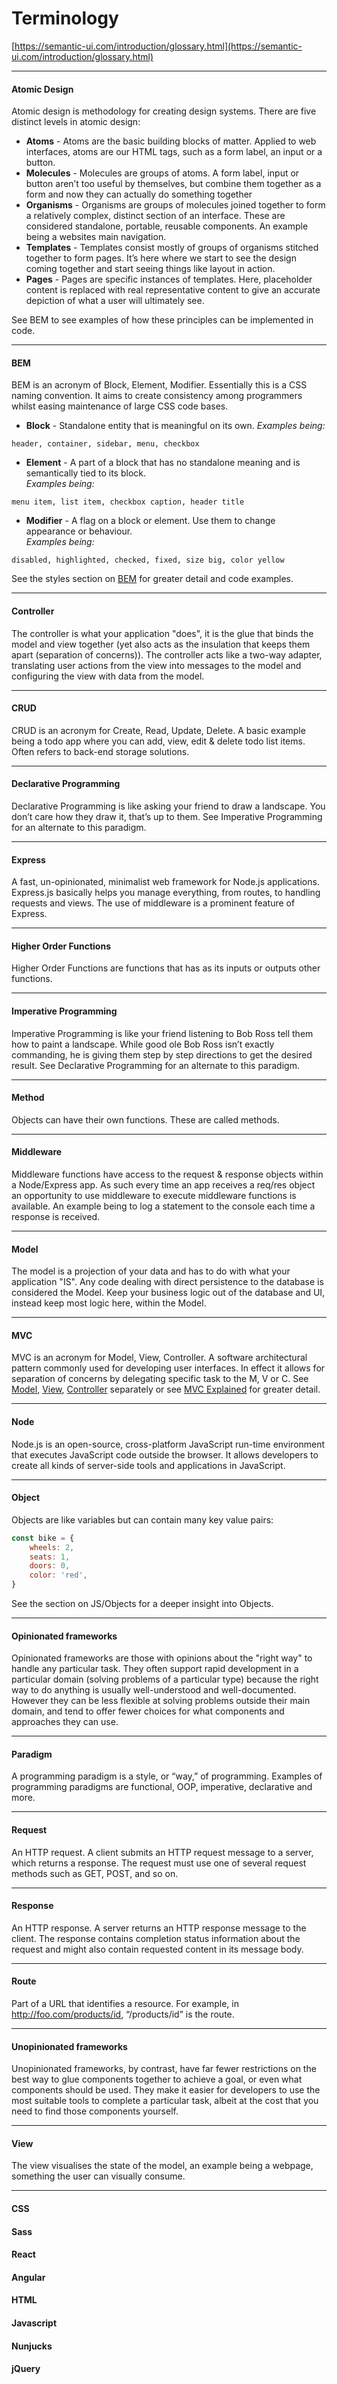 # Terminology

[https://semantic-ui.com/introduction/glossary.html](https://semantic-ui.com/introduction/glossary.html)

---

#### Atomic Design

Atomic design is methodology for creating design systems. There are five distinct levels in atomic design:

* **Atoms** - Atoms are the basic building blocks of matter. Applied to web interfaces, atoms are our HTML tags, such as a form label, an input or a button.
* **Molecules** - Molecules are groups of atoms. A form label, input or button aren’t too useful by themselves, but combine them together as a form and now they can actually do something together
* **Organisms** - Organisms are groups of molecules joined together to form a relatively complex, distinct section of an interface. These are considered standalone, portable, reusable components. An example being a websites main navigation.
* **Templates** - Templates consist mostly of groups of organisms stitched together to form pages. It’s here where we start to see the design coming together and start seeing things like layout in action.
* **Pages** - Pages are specific instances of templates. Here, placeholder content is replaced with real representative content to give an accurate depiction of what a user will ultimately see.

See BEM to see examples of how these principles can be implemented in code.

---

#### BEM

BEM is an acronym of Block, Element, Modifier. Essentially this is a CSS naming convention. It aims to create consistency among programmers whilst easing maintenance of large CSS code bases.

* **Block** - Standalone entity that is meaningful on its own.
  _Examples being:_

```
header, container, sidebar, menu, checkbox
```

* **Element** - A part of a block that has no standalone meaning and is semantically tied to its block.  
  _Examples being:_

```
menu item, list item, checkbox caption, header title
```

* **Modifier** - A flag on a block or element. Use them to change appearance or behaviour.  
  _Examples being:_

```
disabled, highlighted, checked, fixed, size big, color yellow
```

See the styles section on [BEM](/styles/bem.md "Link to BEM section") for greater detail and code examples.

---

#### Controller

The controller is what your application "does", it is the glue that binds the model and view together \(yet also acts as the insulation that keeps them apart \(separation of concerns\)\). The controller acts like a two-way adapter, translating user actions from the view into messages to the model and configuring the view with data from the model.

---

#### CRUD

CRUD is an acronym for Create, Read, Update, Delete. A basic example being a todo app where you can add, view, edit & delete todo list items. Often refers to back-end storage solutions.

---

#### Declarative Programming

Declarative Programming is like asking your friend to draw a landscape. You don’t care how they draw it, that’s up to them. See Imperative Programming for an alternate to this paradigm.

---

#### Express

A fast, un-opinionated, minimalist web framework for Node.js applications. Express.js basically helps you manage everything, from routes, to handling requests and views. The use of middleware is a prominent feature of Express.

---

#### Higher Order Functions

Higher Order Functions are functions that has as its inputs or outputs other functions.

---

#### Imperative Programming

Imperative Programming is like your friend listening to Bob Ross tell them how to paint a landscape. While good ole Bob Ross isn’t exactly commanding, he is giving them step by step directions to get the desired result. See Declarative Programming for an alternate to this paradigm.

---

#### Method

Objects can have their own functions. These are called methods.

---

#### Middleware

Middleware functions have access to the request & response objects within a Node/Express app. As such every time an app receives a req/res object an opportunity to use middleware to execute middleware functions is available. An example being to log a statement to the console each time a response is received.

---

#### Model

The model is a projection of your data and has to do with what your application "IS". Any code dealing with direct persistence to the database is considered the Model. Keep your business logic out of the database and UI, instead keep most logic here,  within the Model.

---

#### MVC

MVC is an acronym for Model, View, Controller. A software architectural pattern commonly used for developing user interfaces. In effect it allows for separation of concerns by delegating specific task to the M, V or C. See [Model](#model), [View](#view), [Controller](#controller) separately or see [MVC Explained](/mvc/mvc_overview.md "Go to MVC Explained") for greater detail.

---

#### Node

Node.js is an open-source, cross-platform JavaScript run-time environment that executes JavaScript code outside the browser. It allows developers to create all kinds of server-side tools and applications in JavaScript.

---


#### Object

Objects are like variables but can contain many key value pairs:

```js
const bike = {
    wheels: 2,
    seats: 1,
    doors: 0,
    color: 'red',
}
```

See the section on JS/Objects for a deeper insight into Objects.

---

#### Opinionated frameworks

Opinionated frameworks are those with opinions about the "right way" to handle any particular task. They often support rapid development in a particular domain (solving problems of a particular type) because the right way to do anything is usually well-understood and well-documented. However they can be less flexible at solving problems outside their main domain, and tend to offer fewer choices for what components and approaches they can use.

---

#### Paradigm

A programming paradigm is a style, or “way,” of programming. Examples of programming paradigms are functional, OOP, imperative, declarative and more.

---

#### Request

An HTTP request. A client submits an HTTP request message to a server, which returns a response. The request must use one of several request methods such as GET, POST, and so on.

---

#### Response

An HTTP response. A server returns an HTTP response message to the client. The response contains completion status information about the request and might also contain requested content in its message body.

---

#### Route

Part of a URL that identifies a resource. For example, in http://foo.com/products/id, “/products/id” is the route.

---

#### Unopinionated frameworks

Unopinionated frameworks, by contrast, have far fewer restrictions on the best way to glue components together to achieve a goal, or even what components should be used. They make it easier for developers to use the most suitable tools to complete a particular task, albeit at the cost that you need to find those components yourself.

---

#### View

The view visualises the state of the model, an example being a webpage, something the user can visually consume.

---

#### CSS

#### Sass

#### React

#### Angular

#### HTML

#### Javascript

#### Nunjucks

#### jQuery



